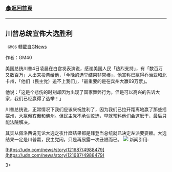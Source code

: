 ###  [:house:返回首頁](https://github.com/ourhimalayas/txt)
---

## 川普总统宣佈大选胜利
` GM06` [轉載自GNews](https://gnews.org/zh-hans/526987/)

作者：GM40

美国总统川普4日凌晨在白宫发表演说，感谢美国人民「热烈支持」，有「数百万又数百万」人出来投票给他，「今晚的选举结果非常棒」，他宣称已赢得乔治亚和北卡州，「他们（民主党）追不上我们」，「最重要的是在宾州大赢69万票」。

他说：「这是个悲伤的时刻却因为出现了国家舞弊行为。但是可以高兴的告诉大家，我们已经赢得了选举！」

川普总统说，正常情况下我们应该庆祝胜利了，因为我们已拉开距离地赢了那些摇摆州，大赢俄亥俄和佛州。但民主党不承认败选，早就预料他们会这麽干，最后只能法院解决。

其实从佩洛西说无论大选之夜什麽结果都是拜登当总统就已决定左派要耍赖。大选结果一定是川普赢，民主党闹，只是再展露一次丑陋而已。
![]()![](https://gnews-media-offload.s3.amazonaws.com/wp-content/uploads/2020/11/04033016/%E5%A4%A7%E9%80%89-1.jpg)
新闻引用:

[https://udn.com/news/story/121687/4988479](https://udn.com/news/story/121687/4988479)

3+
